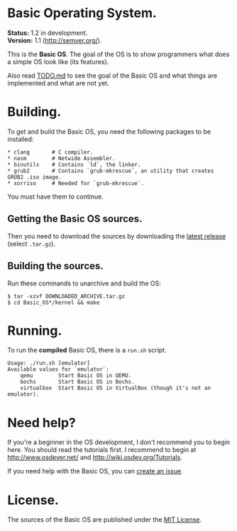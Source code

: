 Basic Operating System.
=======================

**Status:** 1.2 in development.<br>
**Version:** 1.1 (http://semver.org/).

This is the **Basic OS**. The goal of the OS is to show programmers what does
a simple OS look like (its features).

Also read [TODO.md](https://github.com/ExeTwezz/Basic_OS/blob/master/TODO.md)
to see the goal of the Basic OS and what things are implemented and what are
not yet.

Building.
=========

To get and build the Basic OS, you need the following packages to be installed:

```
* clang       # C compiler.
* nasm        # Netwide Assembler.
* binutils	  # Contains `ld`, the linker.
* grub2       # Contains `grub-mkrescue`, an utility that creates GRUB2 .iso image.
* xorriso     # Needed for `grub-mkrescue`.
```

You must have them to continue.

## Getting the Basic OS sources.

Then you need to download the sources by downloading the
[latest release](https://github.com/ExeTwezz/Basic_OS/releases/latest)
(select `.tar.gz`).

## Building the sources.

Run these commands to unarchive and build the OS:

```
$ tar -xzvf DOWNLOADED_ARCHIVE.tar.gz
$ cd Basic_OS*/kernel && make
```

Running.
========

To run the **compiled** Basic OS, there is a `run.sh` script.

```
Usage: ./run.sh [emulator]
Available values for `emulator`:
    qemu        Start Basic OS in QEMU.
    bochs       Start Basic OS in Bochs.
    virtualbox  Start Basic OS in VirtualBox (though it's not an emulator).
```

Need help?
==========

If you're a beginner in the OS development, I don't recommend you to begin
here. You should read the tutorials first. I recommend to begin at
http://www.osdever.net/ and http://wiki.osdev.org/Tutorials.

If you need help with the Basic OS, you can
[create an issue](https://github.com/ExeTwezz/Basic_OS/issues/new).

License.
========

The sources of the Basic OS are published under the
[MIT License](http://choosealicense.com/licenses/mit/).
